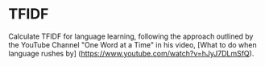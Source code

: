 # TFIDF

Calculate TFIDF for language learning, following the approach outlined by the YouTube Channel "One Word at a Time" in his video, [What to do when language rushes by] (https://www.youtube.com/watch?v=hJyJ7DLmSfQ).

